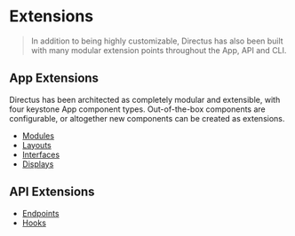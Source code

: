 # Extensions

> In addition to being highly customizable, Directus has also been built with many modular extension points throughout
> the App, API and CLI.

## App Extensions

Directus has been architected as completely modular and extensible, with four keystone App component types.
Out-of-the-box components are configurable, or altogether new components can be created as extensions.

- [Modules](/concepts/modules/)
- [Layouts](/concepts/layouts/)
- [Interfaces](/concepts/interfaces/)
- [Displays](/concepts/displays/)

## API Extensions

- [Endpoints](/guides/api-endpoints)
- [Hooks](/guides/api-hooks)

<!-- ## CLI Extensions

TBD

- Commands
- Extensions -->
